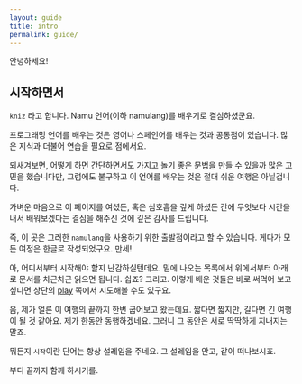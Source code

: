 ```yaml
---
layout: guide
title: intro
permalink: guide/
---
```


안녕하세요!

## 시작하면서

`kniz` 라고 합니다. Namu 언어(이하 namulang)를 배우기로 결심하셨군요.


프로그래밍 언어를 배우는 것은 영어나 스페인어를 배우는 것과 공통점이 있습니다. 많은 지식과 더불어 연습을 필요로 점에서요.


되새겨보면, 어떻게 하면 간단하면서도 가지고 놀기 좋은 문법을 만들 수 있을까 많은 고민을 했습니다만, 그럼에도 불구하고 이 언어를 배우는 것은 절대 쉬운 여행은 아닐겁니다.


가벼운 마음으로 이 페이지를 여셨든, 혹은 심호흡을 깊게 하셨든 간에 무엇보다 시간을 내서 배워보겠다는 결심을 해주신 것에 깊은 감사를 드립니다.


즉, 이 곳은 그러한 `namulang`을 사용하기 위한 출발점이라고 할 수 있습니다. 게다가 모든 여정은 한글로 작성되었구요. 만세!


아, 어디서부터 시작해야 할지 난감하실텐데요. 밑에 나오는 목록에서 위에서부터 아래로 문서를 차근차근 읽으면 됩니다. 쉽죠? 그리고. 이렇게 배운 것들은 바로 써먹어 보고 싶다면 상단의 [play](/play/) 쪽에서 시도해볼 수도 있구요.


음, 제가 얼른 이 여행의 끝까지 한번 굽어보고 왔는데요. 짧다면 짧지만, 길다면 긴 여행이 될 것 같아요. 제가 한동안 동행하겠네요. 그러니 그 동안은 서로 딱딱하게 지내지는 말죠.


뭐든지 `시작`이란 단어는 항상 설레임을 주네요. 그 설레임을 안고, 같이 떠나보시죠.

부디 끝까지 함께 하시기를.